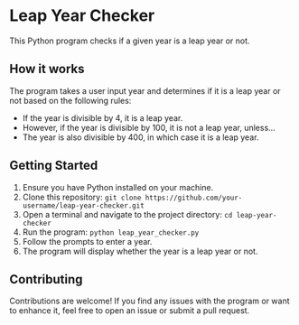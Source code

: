 # Leap Year Checker

This Python program checks if a given year is a leap year or not.

## How it works

The program takes a user input year and determines if it is a leap year or not based on the following rules:
- If the year is divisible by 4, it is a leap year.
- However, if the year is divisible by 100, it is not a leap year, unless...
- The year is also divisible by 400, in which case it is a leap year.

## Getting Started

1. Ensure you have Python installed on your machine.
2. Clone this repository: `git clone https://github.com/your-username/leap-year-checker.git`
3. Open a terminal and navigate to the project directory: `cd leap-year-checker`
4. Run the program: `python leap_year_checker.py`
5. Follow the prompts to enter a year.
6. The program will display whether the year is a leap year or not.

## Contributing

Contributions are welcome! If you find any issues with the program or want to enhance it, feel free to open an issue or submit a pull request.


